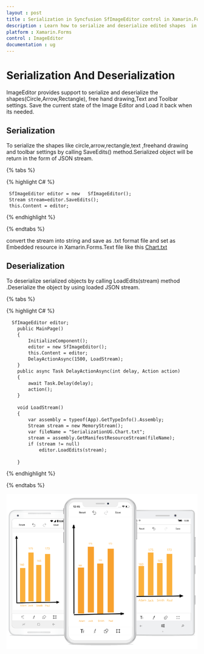 ```yaml
---
layout : post
title : Serialization in Syncfusion SfImageEditor control in Xamarin.Forms
description : Learn how to serialize and deserialize edited shapes  in ImageEditor for Xamarin.Forms
platform : Xamarin.Forms
control : ImageEditor
documentation : ug
---
```


# Serialization And Deserialization
 ImageEditor provides support to serialize and deserialize the shapes(Circle,Arrow,Rectangle), free hand drawing,Text and Toolbar settings. Save the current state of the Image Editor and Load it back when its needed.

## Serialization
  To serialize the shapes like circle,arrow,rectangle,text ,freehand drawing and toolbar settings by calling SaveEdits() method.Serialized object will be return in the form of JSON stream.

{% tabs %}

{% highlight C# %}
    
	 SfImageEditor editor = new   SfImageEditor();
	 Stream stream=editor.SaveEdits();
     this.Content = editor;
    
	
{% endhighlight %}

{% endtabs %}

   convert the stream into string and save as .txt format file and set as Embedded  resource in Xamarin.Forms.Text file like this
  [Chart.txt](http://www.syncfusion.com/downloads/support/directtrac/general/txt/Chart677841499.txt)
       


## Deserialization
   To deserialize serialized objects by calling LoadEdits(stream) method .Deserialize the object by using loaded JSON stream.

{% tabs %}

{% highlight C# %}
       
	  SfImageEditor editor;
        public MainPage()
        {
            InitializeComponent();
            editor = new SfImageEditor();
            this.Content = editor;
            DelayActionAsync(1500, LoadStream);
        }
        public async Task DelayActionAsync(int delay, Action action)
        {
            await Task.Delay(delay);
            action();
        }

        void LoadStream()
        {
            var assembly = typeof(App).GetTypeInfo().Assembly;
            Stream stream = new MemoryStream();
            var fileName = "SerializationUG.Chart.txt";
            stream = assembly.GetManifestResourceStream(fileName);
            if (stream != null)
                editor.LoadEdits(stream);

        }

{% endhighlight %}

{% endtabs %}

![SfImageEditor](ImageEditor_images/Serialization.png)





